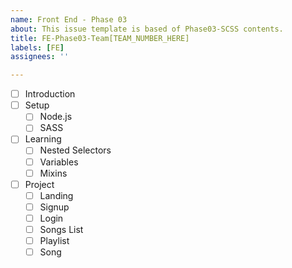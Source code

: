 ```yaml
---
name: Front End - Phase 03
about: This issue template is based of Phase03-SCSS contents.
title: FE-Phase03-Team[TEAM_NUMBER_HERE]
labels: [FE]
assignees: ''

---
```


- [ ] Introduction
- [ ] Setup
  - [ ] Node.js
  - [ ] SASS
- [ ] Learning
  - [ ] Nested Selectors
  - [ ] Variables
  - [ ] Mixins
- [ ] Project
  - [ ] Landing
  - [ ] Signup
  - [ ] Login
  - [ ] Songs List
  - [ ] Playlist
  - [ ] Song
